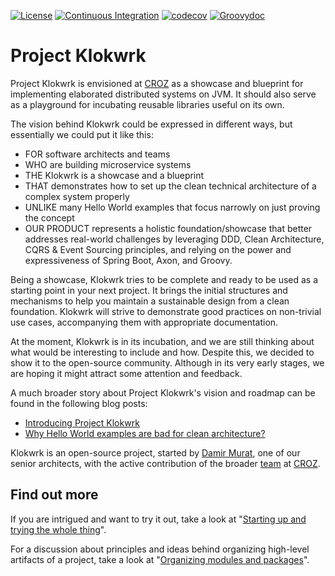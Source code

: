 [![License](https://img.shields.io/badge/License-Apache%202.0-success.svg)](https://opensource.org/licenses/Apache-2.0)
[![Continuous Integration](https://github.com/croz-ltd/klokwrk-project/workflows/Continuous%20Integration/badge.svg)](https://github.com/croz-ltd/klokwrk-project/actions?query=workflow%3A%22Continuous+Integration%22+branch%3Amaster)
[![codecov](https://codecov.io/gh/croz-ltd/klokwrk-project/branch/master/graph/badge.svg)](https://codecov.io/gh/croz-ltd/klokwrk-project)
[![Groovydoc](https://img.shields.io/badge/API%20doc-Groovydoc-brightgreen)](https://croz-ltd.github.io/klokwrk-project/groovydoc/index.html)

# Project Klokwrk
Project Klokwrk is envisioned at [CROZ](https://croz.net/) as a showcase and blueprint for implementing elaborated distributed systems on JVM. It should also serve as a playground for incubating
reusable libraries useful on its own.

The vision behind Klokwrk could be expressed in different ways, but essentially we could put it like this:
- FOR software architects and teams
- WHO are building microservice systems
- THE Klokwrk is a showcase and a blueprint
- THAT demonstrates how to set up the clean technical architecture of a complex system properly
- UNLIKE many Hello World examples that focus narrowly on just proving the concept
- OUR PRODUCT represents a holistic foundation/showcase that better addresses real-world challenges by leveraging DDD, Clean Architecture, CQRS & Event Sourcing principles, and relying on the power
  and expressiveness of Spring Boot, Axon, and Groovy.

Being a showcase, Klokwrk tries to be complete and ready to be used as a starting point in your next project. It brings the initial structures and mechanisms to help you maintain a sustainable design
from a clean foundation. Klokwrk will strive to demonstrate good practices on non-trivial use cases, accompanying them with appropriate documentation.

At the moment, Klokwrk is in its incubation, and we are still thinking about what would be interesting to include and how. Despite this, we decided to show it to the open-source community. Although
in its very early stages, we are hoping it might attract some attention and feedback.

A much broader story about Project Klokwrk's vision and roadmap can be found in the following blog posts:
- [Introducing Project Klokwrk](https://croz.net/news/introducing-project-klokwrk/)
- [Why Hello World examples are bad for clean architecture?](https://croz.net/news/why-hello-world-examples-are-bad-for-clean-architecture/)

Klokwrk is an open-source project, started by [Damir Murat](https://github.com/dmurat), one of our senior architects, with the active contribution of the broader [team](https://croz.net/) at
[CROZ](https://github.com/croz-ltd).

## Find out more
If you are intrigued and want to try it out, take a look at "[Starting up and trying the whole thing](support/docs/startingUp.md)".

For a discussion about principles and ideas behind organizing high-level artifacts of a project, take a look at "[Organizing modules and packages](support/docs/modulesAndPackages.md)".

